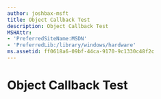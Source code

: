 ```yaml
---
author: joshbax-msft
title: Object Callback Test
description: Object Callback Test
MSHAttr:
- 'PreferredSiteName:MSDN'
- 'PreferredLib:/library/windows/hardware'
ms.assetid: ff0618a6-09bf-44ca-9170-9c1330c48f2c
---
```


# Object Callback Test

 






